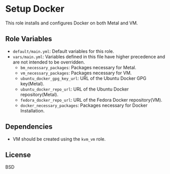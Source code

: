 Setup  Docker
=========

This role installs and configures Docker on both Metal and VM.

Role Variables
--------------

- `default/main.yml`:
  Default variables for this role.
- `vars/main.yml`:
  Variables defined in this file have higher precedence and are not intended to be overridden.
  - `bm_necessary_packages`: Packages necessary for Metal.
  - `vm_necessary_packages`: Packages necessary for VM.
  - `ubuntu_docker_gpg_key_url`: URL of the Ubuntu Docker GPG key(Metal).
  - `ubuntu_docker_repo_url`: URL of the Ubuntu Docker repository(Metal).
  - `fedora_docker_repo_url`: URL of the Fedora Docker repository(VM).
  - `docker_necessary_packages`: Packages necessary for Docker Installation.

Dependencies
------------

- VM should be created using the `kvm_vm` role.

License
-------

BSD
